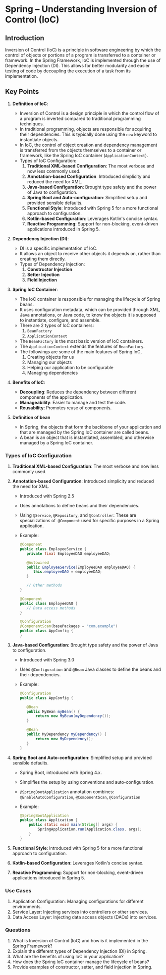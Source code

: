 # Spring – Understanding Inversion of Control (IoC)

## Introduction

Inversion of Control (IoC) is a principle in software engineering by which the control of objects or portions of a program is transferred to a container or framework. In the Spring Framework, IoC is implemented through the use of Dependency Injection (DI). This allows for better modularity and easier testing of code by decoupling the execution of a task from its implementation.

## Key Points

1. **Definition of IoC**:

   - Inversion of Control is a design principle in which the control flow of a program is inverted compared to traditional programming techniques.
   - In traditional programming, objects are responsible for acquiring their dependencies. This is typically done using the `new` keyword to instantiate objects.
   - In IoC, the control of object creation and dependency management is transferred from the objects themselves to a container or framework, like the Spring IoC container (`ApplicationContext`).
   - Types of IoC Configuration:
     1. **Traditional XML-based Configuration**: The most verbose and now less commonly used.
     2. **Annotation-based Configuration**: Introduced simplicity and reduced the need for XML.
     3. **Java-based Configuration**: Brought type safety and the power of Java to configuration.
     4. **Spring Boot and Auto-configuration**: Simplified setup and provided sensible defaults.
     5. **Functional Style**: Introduced with Spring 5 for a more functional approach to configuration.
     6. **Kotlin-based Configuration**: Leverages Kotlin's concise syntax.
     7. **Reactive Programming**: Support for non-blocking, event-driven applications introduced in Spring 5.

2. **Dependency Injection (DI)**:

   - DI is a specific implementation of IoC.
   - It allows an object to receive other objects it depends on, rather than creating them directly.
   - Types of Dependency Injection:
     1. **Constructor Injection**
     2. **Setter Injection**
     3. **Field Injection**

3. **Spring IoC Container**:

   - The IoC container is responsible for managing the lifecycle of Spring beans.
   - It uses configuration metadata, which can be provided through XML, Java annotations, or Java code, to know the objects it is supposed to instantiate, configure, and assemble.
   - There are 2 types of IoC containers:
     1. `BeanFactory`
     2. `ApplicationContext`
   - The `BeanFactory` is the most basic version of IoC containers.
   - The `ApplicationContext` extends the features of `BeanFactory`.
   - The followings are some of the main features of Spring IoC,
     1. Creating objects for us
     2. Managing our objects
     3. Helping our application to be configurable
     4. Managing dependencies

4. **Benefits of IoC**:

   - **Decoupling**: Reduces the dependency between different components of the application.
   - **Manageability**: Easier to manage and test the code.
   - **Reusability**: Promotes reuse of components.

5. **Definition of bean**
   - In Spring, the objects that form the backbone of your application and that are managed by the Spring IoC container are called beans.
   - A bean is an object that is instantiated, assembled, and otherwise managed by a Spring IoC container.

### Types of IoC Configuration

1. **Traditional XML-based Configuration**: The most verbose and now less commonly used.
2. **Annotation-based Configuration**: Introduced simplicity and reduced the need for XML.

   - Introduced with Spring 2.5
   - Uses annotations to define beans and their dependencies.
   - Using `@Service`, `@Repository`, and `@Controller`: These are specializations of` @Component` used for specific purposes in a Spring application.
   - Example:

     ```java
     @Component
     public class EmployeeService {
        private final EmployeeDAO employeeDAO;

        @Autowired
        public EmployeeService(EmployeeDAO employeeDAO) {
           this.employeeDAO = employeeDAO;
        }

        // Other methods
     }

     @Component
     public class EmployeeDAO {
        // Data access methods
     }

     @Configuration
     @ComponentScan(basePackages = "com.example")
     public class AppConfig {
     }
     ```

3. **Java-based Configuration**: Brought type safety and the power of Java to configuration.

   - Introduced with Spring 3.0
   - Uses `@Configuration` and `@Beam` Java classes to define the beans and their dependencies.
   - Example:

     ```java
     @Configuration
     public class AppConfig {

        @Bean
        public MyBean myBean() {
            return new MyBean(myDependency());
        }

        @Bean
        public MyDependency myDependency() {
            return new MyDependency();
        }
     }
     ```

4. **Spring Boot and Auto-configuration**: Simplified setup and provided sensible defaults.

   - Spring Boot, introduced with Spring 4.x.
   - Simplifies the setup by using conventions and auto-configuration.
   - `@SpringBootApplication` annotation combines: `@EnableAutoConfiguration`, `@ComponentScan`, `@Configuration`

   - Example:
     ```java
     @SpringBootApplication
     public class Application {
         public static void main(String[] args) {
             SpringApplication.run(Application.class, args);
         }
     }
     ```

5. **Functional Style**: Introduced with Spring 5 for a more functional approach to configuration.
6. **Kotlin-based Configuration**: Leverages Kotlin's concise syntax.
7. **Reactive Programming**: Support for non-blocking, event-driven applications introduced in Spring 5.

### Use Cases

1. Application Configuration: Managing configurations for different environments.
2. Service Layer: Injecting services into controllers or other services.
3. Data Access Layer: Injecting data access objects (DAOs) into services.

### Questions

1. What is Inversion of Control (IoC) and how is it implemented in the Spring Framework?
2. Explain the different types of Dependency Injection (DI) in Spring.
3. What are the benefits of using IoC in your application?
4. How does the Spring IoC container manage the lifecycle of beans?
5. Provide examples of constructor, setter, and field injection in Spring.
